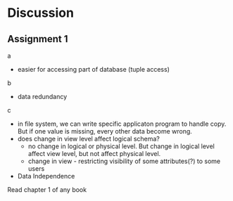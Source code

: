 # Discussion

## Assignment 1

a 
- easier for accessing part of database (tuple access)

b
- data redundancy

c
- in file system, we can write specific applicaton program to handle copy. But if one value is missing, every other data become wrong.
- does change in view level affect logical schema? 
  - no change in logical or physical level. But change in logical level affect view level, but not affect physical level.
  - change in view - restricting visibility of some attributes(?) to some users
- Data Independence

Read chapter 1 of any book